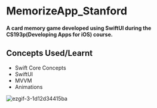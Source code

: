 # MemorizeApp_Stanford
#### A card memory game developed using SwiftUI during the CS193p(Developing Apps for iOS) course.

## Concepts Used/Learnt
- Swift Core Concepts
- SwiftUI
- MVVM
- Animations


![ezgif-3-1d12d34415ba](https://user-images.githubusercontent.com/62707916/131054731-cd6416fb-b2e1-4989-a4ec-16094b111279.gif)

